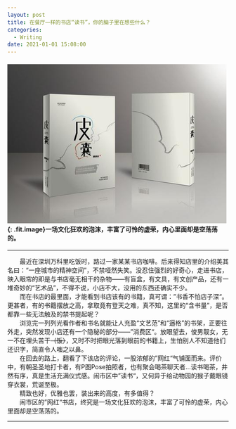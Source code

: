 ```yaml
---
layout: post
title: 在餐厅一样的书店“读书”，你的脑子里在想些什么？
categories:
  - Writing
date: 2021-01-01 15:08:00
---
```


#### <img src="/uploads/皮囊.jpg" class="fit image">{: .fit.image}**一场文化狂欢的泡沫，丰富了可怜的虚荣，内心里面却是空荡荡的。**

***

&emsp;&emsp;最近在深圳万科里吃饭时，路过一家某某书店咖啡。后来得知店里的介绍美其名曰：“一座城市的精神空间”，不禁哑然失笑。没忍住强烈的好奇心，走进书店，映入眼帘的即是与书店毫无相干的杂物——有盲盒，有文具，有文创产品，还有一堆奇妙的“艺术品”，不得不说，小店不大，没用的东西还确实不少。<br>
&emsp;&emsp;而在书店的最里面，才能看到书店该有的书籍，真可谓：”书香不怕店子深“。更甚者，有的书籍摆放之高，拿取竟有登天之难，真不知，这里的“含书量”，是否都靠一些无法触及的禁书提起呢？<br>
&emsp;&emsp;浏览完一列列光看作者和书名就能让人充盈“文艺范”和“逼格”的书架，正要往外走，突然发现小店还有一个隐秘的部分——”消费区“。放眼望去，俊男靓女，无一不在埋头苦干~~（饭）~~，又时不时把眼光落到眼前的书籍上，生怕别人不知道他们还识字，简直令人嗤之以鼻。<br>
&emsp;&emsp;在回去的路上，翻看了下该店的评论，一股浓郁的”网红“气铺面而来。评价中，有朝圣圣地打卡者，有P图Pose拍照者，也有聚会喝茶聊天者…读书喝茶，井然有序，真是生活充满仪式感。闹市区中”读书“，又何异于给动物园的猴子戴眼镜穿衣裳，荒诞至极。<br>
&emsp;&emsp;精致也好，优雅也罢，装出来的高度，有多值得？<br>
&emsp;&emsp;闹市区的”网红“书店，终究是一场文化狂欢的泡沫，丰富了可怜的虚荣，内心里面却是空荡荡的。

***